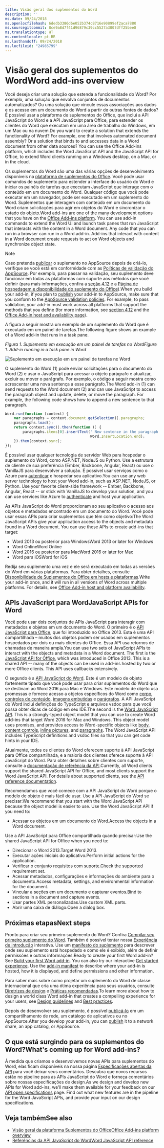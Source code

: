 ```yaml
---
title: Visão geral dos suplementos do Word
description: ''
ms.date: 09/24/2018
ms.openlocfilehash: 6dedb3386d6e052b374c8716e90899ef2aca7880
ms.sourcegitcommit: 8ce9a8d7f41d96879c39cc5527a3007dff25bee8
ms.translationtype: HT
ms.contentlocale: pt-BR
ms.lasthandoff: 09/24/2018
ms.locfileid: "24985799"
---
```

# <a name="word-add-ins-overview"></a><span data-ttu-id="20baf-102">Visão geral dos suplementos do Word</span><span class="sxs-lookup"><span data-stu-id="20baf-102">Word add-ins overview</span></span>

<span data-ttu-id="20baf-p101">Você deseja criar uma solução que estenda a funcionalidade do Word? Por exemplo, uma solução que envolva conjuntos de documentos automatizados? Ou uma solução que vincule essas associações aos dados e os acesse em um documento do Word a partir de outras fontes de dados? É possível usar a plataforma de suplementos do Office, que inclui a API JavaScript do Word e a API JavaScript para Office, para estender os clientes do Word que executam em uma área de trabalho do Windows, em um Mac ou na nuvem.</span><span class="sxs-lookup"><span data-stu-id="20baf-p101">Do you want to create a solution that extends the functionality of Word? For example, one that involves automated document assembly? Or a solution that binds to and accesses data in a Word document from other data sources? You can use the Office Add-ins platform, which includes the Word JavaScript API and the JavaScript API for Office, to extend Word clients running on a Windows desktop, on a Mac, or in the cloud.</span></span>

<span data-ttu-id="20baf-p102">Os suplementos do Word são uma das várias opções de desenvolvimento disponíveis na [plataforma de suplementos do Office](../overview/office-add-ins.md). Você pode usar comandos de suplemento para estender a interface do usuário do Word e iniciar os painéis de tarefas que executam JavaScript que interage com o conteúdo em um documento do Word. Qualquer código que você pode executar em um navegador, pode ser executado em um suplemento do Word. Suplementos que interagem com conteúdo em um documento do Word criam solicitações para agir em objetos do Word e sincronizar o estado do objeto.</span><span class="sxs-lookup"><span data-stu-id="20baf-p102">Word add-ins are one of the many development options that you have on the [Office Add-ins platform](../overview/office-add-ins.md). You can use add-in commands to extend the Word UI and launch task panes that run JavaScript that interacts with the content in a Word document. Any code that you can run in a browser can run in a Word add-in. Add-ins that interact with content in a Word document create requests to act on Word objects and synchronize object state.</span></span> 

> [!NOTE]
> <span data-ttu-id="20baf-p103">Caso pretenda [publicar](../publish/publish.md) o suplemento no AppSource depois de criá-lo, verifique se você está em conformidade com as [Políticas de validação do AppSource](https://docs.microsoft.com/office/dev/store/validation-policies). Por exemplo, para passar na validação, seu suplemento deve funcionar em todas as plataformas com suporte aos métodos que você definir (para mais informações, confira a [seção 4.12](https://docs.microsoft.com/office/dev/store/validation-policies#4-apps-and-add-ins-behave-predictably) e a [Página de hospedagem e disponibilidade do suplemento do Office](../overview/office-add-in-availability.md)).</span><span class="sxs-lookup"><span data-stu-id="20baf-p103">When you build your add-in, if you plan to [publish](../publish/publish.md) your add-in to AppSource, make sure that you conform to the [AppSource validation policies](https://docs.microsoft.com/office/dev/store/validation-policies). For example, to pass validation, your add-in must work across all platforms that support the methods that you define (for more information, see [section 4.12](https://docs.microsoft.com/office/dev/store/validation-policies#4-apps-and-add-ins-behave-predictably) and the [Office Add-in host and availability page](../overview/office-add-in-availability.md)).</span></span>

<span data-ttu-id="20baf-113">A figura a seguir mostra um exemplo de um suplemento do Word que é executado em um painel de tarefas.</span><span class="sxs-lookup"><span data-stu-id="20baf-113">The following figure shows an example of a Word add-in that runs in a task pane.</span></span>

<span data-ttu-id="20baf-114">*Figura 1. Suplemento em execução em um painel de tarefas no Word*</span><span class="sxs-lookup"><span data-stu-id="20baf-114">*Figure 1. Add-in running in a task pane in Word*</span></span>

![Suplemento em execução em um painel de tarefas no Word](../images/word-add-in-show-host-client.png)

<span data-ttu-id="20baf-p104">O suplemento do Word (1) pode enviar solicitações para o documento do Word (2) e usar o JavaScript para acessar o objeto parágrafo e atualizar, excluir ou mover o parágrafo. Por exemplo, o código a seguir mostra como acrescentar uma nova sentença a esse parágrafo.</span><span class="sxs-lookup"><span data-stu-id="20baf-p104">The Word add-in (1) can send requests to the Word document (2) and can use JavaScript to access the paragraph object and update, delete, or move the paragraph. For example, the following code shows how to append a new sentence to that paragraph.</span></span>

```js
Word.run(function (context) {
    var paragraphs = context.document.getSelection().paragraphs;
    paragraphs.load();
    return context.sync().then(function () {
        paragraphs.items[0].insertText(' New sentence in the paragraph.',
                                       Word.InsertLocation.end);
    }).then(context.sync);
});

```

<span data-ttu-id="20baf-p105">É possível usar qualquer tecnologia de servidor Web para hospedar o suplemento do Word, como ASP.NET, NodeJS ou Python. Use a estrutura de cliente de sua preferência (Ember, Backbone, Angular, React) ou use o VanillaJS para desenvolver a solução. É possível usar serviços como o Azure para [autenticar](../develop/use-the-oauth-authorization-framework-in-an-office-add-in.md) e hospedar seu aplicativo.</span><span class="sxs-lookup"><span data-stu-id="20baf-p105">You can use any web server technology to host your Word add-in, such as ASP.NET, NodeJS, or Python. Use your favorite client-side framework -- Ember, Backbone, Angular, React -- or stick with VanillaJS to develop your solution, and you can use services like Azure to [authenticate](../develop/use-the-oauth-authorization-framework-in-an-office-add-in.md) and host your application.</span></span>

<span data-ttu-id="20baf-p106">As APIs JavaScript do Word proporcionam ao seu aplicativo o acesso aos objetos e metadados encontrado em um documento do Word. Você pode usar essas APIs para criar suplementos que têm como objetivo:</span><span class="sxs-lookup"><span data-stu-id="20baf-p106">The Word JavaScript APIs give your application access to the objects and metadata found in a Word document. You can use these APIs to create add-ins that target:</span></span>

* <span data-ttu-id="20baf-122">Word 2013 ou posterior para Windows</span><span class="sxs-lookup"><span data-stu-id="20baf-122">Word 2013 or later for Windows</span></span>
* <span data-ttu-id="20baf-123">Word Online</span><span class="sxs-lookup"><span data-stu-id="20baf-123">Word Online</span></span>
* <span data-ttu-id="20baf-124">Word 2016 ou posterior para Mac</span><span class="sxs-lookup"><span data-stu-id="20baf-124">Word 2016 or later for Mac</span></span>
* <span data-ttu-id="20baf-125">Word para iOS</span><span class="sxs-lookup"><span data-stu-id="20baf-125">Word for iOS</span></span>

<span data-ttu-id="20baf-p107">Redija seu suplemento uma vez e ele será executado em todas as versões do Word em várias plataformas. Para obter detalhes, consulte [Disponibilidade de Suplementos do Office em hosts e plataformas](../overview/office-add-in-availability.md).</span><span class="sxs-lookup"><span data-stu-id="20baf-p107">Write your add-in once, and it will run in all versions of Word across multiple platforms. For details, see [Office Add-in host and platform availability](../overview/office-add-in-availability.md).</span></span>

## <a name="javascript-apis-for-word"></a><span data-ttu-id="20baf-128">APIs JavaScript para Word</span><span class="sxs-lookup"><span data-stu-id="20baf-128">JavaScript APIs for Word</span></span>

<span data-ttu-id="20baf-p108">Você pode usar dois conjuntos de APIs JavaScript para interagir com metadados e objetos em um documento do Word. O primeiro é o [API JavaScript para Office](https://docs.microsoft.com/javascript/office/javascript-api-for-office?view=office-js?product=word), que foi introduzido no Office 2013. Esta é uma API compartilhada – muitos dos objetos podem ser usados em suplementos hospedados por dois ou mais clientes do Office. Essa API usa retornos de chamadas de maneira ampla.</span><span class="sxs-lookup"><span data-stu-id="20baf-p108">You can use two sets of JavaScript APIs to interact with the objects and metadata in a Word document. The first is the [JavaScript API for Office](https://docs.microsoft.com/javascript/office/javascript-api-for-office?view=office-js?product=word), which was introduced in Office 2013. This is a shared API -- many of the objects can be used in add-ins hosted by two or more Office clients. This API uses callbacks extensively.</span></span>

<span data-ttu-id="20baf-p109">O segundo é a [API JavaScript do Word](https://docs.microsoft.com/javascript/office/overview/word-add-ins-reference-overview?view=office-js). Este é um modelo de objeto fortemente tipado que você pode usar para criar suplementos do Word que se destinam ao Word 2016 para Mac e Windows. Este modelo de objeto usa promessas e fornece acesso a objetos específicos do Word como [corpo](https://docs.microsoft.com/javascript/api/word/word.body?view=office-js), [controles de conteúdo](https://docs.microsoft.com/javascript/api/word/word.contentcontrol?view=office-js), [imagens embutidas](https://docs.microsoft.com/javascript/api/word/word.inlinepicture?view=office-js) e [parágrafos](https://docs.microsoft.com/javascript/api/word/word.paragraph?view=office-js). A API JavaScript do Word inclui definições do TypeScript e arquivos vsdoc para que você possa obter dicas de código em seu IDE.</span><span class="sxs-lookup"><span data-stu-id="20baf-p109">The second is the [Word JavaScript API](https://docs.microsoft.com/javascript/office/overview/word-add-ins-reference-overview?view=office-js). This is a strongly-typed object model that you can use to create Word add-ins that target Word 2016 for Mac and Windows. This object model uses promises, and provides access to Word-specific objects like [body](https://docs.microsoft.com/javascript/api/word/word.body?view=office-js), [content controls](https://docs.microsoft.com/javascript/api/word/word.contentcontrol?view=office-js), [inline pictures](https://docs.microsoft.com/javascript/api/word/word.inlinepicture?view=office-js), and [paragraphs](https://docs.microsoft.com/javascript/api/word/word.paragraph?view=office-js). The Word JavaScript API includes TypeScript definitions and vsdoc files so that you can get code hints in your IDE.</span></span>

<span data-ttu-id="20baf-p110">Atualmente, todos os clientes do Word oferecem suporte à API JavaScript para Office compartilhada, e a maioria dos clientes oferece suporte à API JavaScript do Word. Para obter detalhes sobre clientes com suporte, consulte a [documentação de referência da API](https://docs.microsoft.com/javascript/office/javascript-api-for-office?view=office-js?product=word).</span><span class="sxs-lookup"><span data-stu-id="20baf-p110">Currently, all Word clients support the shared JavaScript API for Office, and most clients support the Word JavaScript API. For details about supported clients, see the [API reference documentation](https://docs.microsoft.com/javascript/office/javascript-api-for-office?view=office-js?product=word).</span></span>

<span data-ttu-id="20baf-p111">Recomendamos que você comece com a API JavaScript do Word porque o modelo de objeto é mais fácil de usar. Use a API JavaScript do Word se precisar:</span><span class="sxs-lookup"><span data-stu-id="20baf-p111">We recommend that you start with the Word JavaScript API because the object model is easier to use. Use the Word JavaScript API if you need to:</span></span>

* <span data-ttu-id="20baf-141">Acessar os objetos em um documento do Word.</span><span class="sxs-lookup"><span data-stu-id="20baf-141">Access the objects in a Word document.</span></span>

<span data-ttu-id="20baf-142">Use a API JavaScript para Office compartilhada quando precisar:</span><span class="sxs-lookup"><span data-stu-id="20baf-142">Use the shared JavaScript API for Office when you need to:</span></span>

* <span data-ttu-id="20baf-143">Direcionar o Word 2013.</span><span class="sxs-lookup"><span data-stu-id="20baf-143">Target Word 2013.</span></span>
* <span data-ttu-id="20baf-144">Executar ações iniciais do aplicativo.</span><span class="sxs-lookup"><span data-stu-id="20baf-144">Perform initial actions for the application.</span></span>
* <span data-ttu-id="20baf-145">Verificar o conjunto requisitos com suporte.</span><span class="sxs-lookup"><span data-stu-id="20baf-145">Check the supported requirement set.</span></span>
* <span data-ttu-id="20baf-146">Acessar metadados, configurações e informações do ambiente para o documento.</span><span class="sxs-lookup"><span data-stu-id="20baf-146">Access metadata, settings, and environmental information for the document.</span></span>
* <span data-ttu-id="20baf-147">Vincular a seções em um documento e capturar eventos.</span><span class="sxs-lookup"><span data-stu-id="20baf-147">Bind to sections in a document and capture events.</span></span>
* <span data-ttu-id="20baf-148">Usar partes XML personalizadas.</span><span class="sxs-lookup"><span data-stu-id="20baf-148">Use custom XML parts.</span></span>
* <span data-ttu-id="20baf-149">Abrir uma caixa de diálogo.</span><span class="sxs-lookup"><span data-stu-id="20baf-149">Open a dialog box.</span></span>

## <a name="next-steps"></a><span data-ttu-id="20baf-150">Próximas etapas</span><span class="sxs-lookup"><span data-stu-id="20baf-150">Next steps</span></span>

<span data-ttu-id="20baf-p112">Pronto para criar seu primeiro suplemento do Word? Confira [Compilar seu primeiro suplemento do Word](word-add-ins.md). Também é possível tentar nossa [Experiência de introdução](https://docs.microsoft.com/office/dev/add-ins/?product=Word) interativa. Use um [manifesto do suplemento](../develop/add-in-manifests.md) para descrever onde seu suplemento está hospedado e como ele é exibido, além de definir permissões e outras informações.</span><span class="sxs-lookup"><span data-stu-id="20baf-p112">Ready to create your first Word add-in? See [Build your first Word add-in](word-add-ins.md). You can also try our interactive [Get started experience](https://docs.microsoft.com/office/dev/add-ins/?product=Word). Use the [add-in manifest](../develop/add-in-manifests.md) to describe where your add-in is hosted, how it is displayed, and define permissions and other information.</span></span>

<span data-ttu-id="20baf-155">Para saber mais sobre como projetar um suplemento do Word de classe internacional que cria uma ótima experiência para seus usuários, consulte [Diretrizes de design](../design/add-in-design.md) e [Práticas recomendadas](../concepts/add-in-development-best-practices.md).</span><span class="sxs-lookup"><span data-stu-id="20baf-155">To learn more about how to design a world class Word add-in that creates a compelling experience for your users, see [Design guidelines](../design/add-in-design.md) and [Best practices](../concepts/add-in-development-best-practices.md).</span></span>

<span data-ttu-id="20baf-156">Depois de desenvolver seu suplemento, é possível [publicá-lo](../publish/publish.md) em um compartilhamento de rede, um catálogo de aplicativos ou no AppSource.</span><span class="sxs-lookup"><span data-stu-id="20baf-156">After you develop your add-in, you can [publish](../publish/publish.md) it to a network share, an app catalog, or AppSource.</span></span>

## <a name="whats-coming-up-for-word-add-ins"></a><span data-ttu-id="20baf-157">O que está surgindo para os suplementos do Word?</span><span class="sxs-lookup"><span data-stu-id="20baf-157">What's coming up for Word add-ins?</span></span>

<span data-ttu-id="20baf-p113">À medida que criamos e desenvolvemos novas APIs para suplementos do Word, elas ficam disponíveis na nossa página [Especificações abertas da API](https://docs.microsoft.com/javascript/office/openspec?view=office-js) para você deixar seus comentários. Descubra que novos recursos estão no pipeline para as APIs JavaScript do Word e forneça comentários sobre nossas especificações de design.</span><span class="sxs-lookup"><span data-stu-id="20baf-p113">As we design and develop new APIs for Word add-ins, we'll make them available for your feedback on our [API open specifications](https://docs.microsoft.com/javascript/office/openspec?view=office-js) page. Find out what new features are in the pipeline for the Word JavaScript APIs, and provide your input on our design specifications.</span></span>

## <a name="see-also"></a><span data-ttu-id="20baf-160">Veja também</span><span class="sxs-lookup"><span data-stu-id="20baf-160">See also</span></span>

* [<span data-ttu-id="20baf-161">Visão geral da plataforma Suplementos do Office</span><span class="sxs-lookup"><span data-stu-id="20baf-161">Office Add-ins platform overview</span></span>](../overview/office-add-ins.md)
* [<span data-ttu-id="20baf-162">Referências da API JavaScript do Word</span><span class="sxs-lookup"><span data-stu-id="20baf-162">Word JavaScript API reference</span></span>](https://docs.microsoft.com/javascript/office/overview/word-add-ins-reference-overview?view=office-js)

